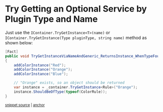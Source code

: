 # Try Getting an Optional Service by Plugin Type and Name

Just use the `IContainer.TryGetInstance<T>(name)` or `IContainer.TryGetInstance(Type pluginType, string name)` method as shown below:

<!-- snippet: sample_TryGetInstanceViaNameAndGeneric_ReturnsInstance_WhenTypeFound -->
<a id='snippet-sample_trygetinstancevianameandgeneric_returnsinstance_whentypefound'></a>
```cs
[Fact]
public void TryGetInstanceViaNameAndGeneric_ReturnsInstance_WhenTypeFound()
{
    addColorInstance("Red");
    addColorInstance("Orange");
    addColorInstance("Blue");

    // "Orange" exists, so an object should be returned
    var instance = _container.TryGetInstance<Rule>("Orange");
    instance.ShouldBeOfType(typeof(ColorRule));
}
```
<sup><a href='https://github.com/JasperFx/lamar/blob/master/src/StructureMap.Testing/Graph/ContainerTester.cs#L268-L281' title='Snippet source file'>snippet source</a> | <a href='#snippet-sample_trygetinstancevianameandgeneric_returnsinstance_whentypefound' title='Start of snippet'>anchor</a></sup>
<!-- endSnippet -->
